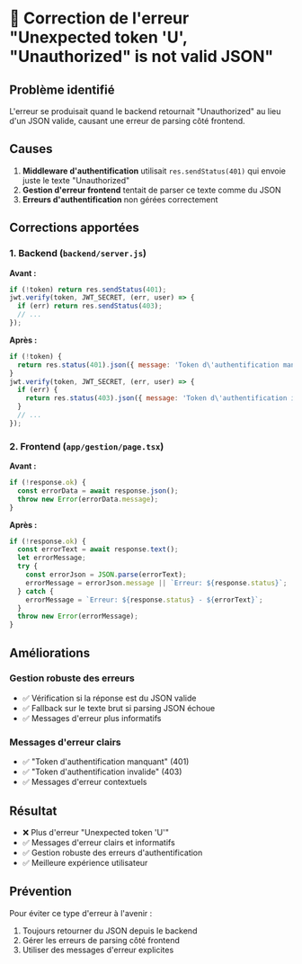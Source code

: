 # 🔧 Correction de l'erreur "Unexpected token 'U', "Unauthorized" is not valid JSON"

## Problème identifié

L'erreur se produisait quand le backend retournait "Unauthorized" au lieu d'un JSON valide, causant une erreur de parsing côté frontend.

## Causes

1. **Middleware d'authentification** utilisait `res.sendStatus(401)` qui envoie juste le texte "Unauthorized"
2. **Gestion d'erreur frontend** tentait de parser ce texte comme du JSON
3. **Erreurs d'authentification** non gérées correctement

## Corrections apportées

### 1. Backend (`backend/server.js`)

**Avant :**
```javascript
if (!token) return res.sendStatus(401);
jwt.verify(token, JWT_SECRET, (err, user) => {
  if (err) return res.sendStatus(403);
  // ...
});
```

**Après :**
```javascript
if (!token) {
  return res.status(401).json({ message: 'Token d\'authentification manquant' });
}
jwt.verify(token, JWT_SECRET, (err, user) => {
  if (err) {
    return res.status(403).json({ message: 'Token d\'authentification invalide' });
  }
  // ...
});
```

### 2. Frontend (`app/gestion/page.tsx`)

**Avant :**
```javascript
if (!response.ok) {
  const errorData = await response.json();
  throw new Error(errorData.message);
}
```

**Après :**
```javascript
if (!response.ok) {
  const errorText = await response.text();
  let errorMessage;
  try {
    const errorJson = JSON.parse(errorText);
    errorMessage = errorJson.message || `Erreur: ${response.status}`;
  } catch {
    errorMessage = `Erreur: ${response.status} - ${errorText}`;
  }
  throw new Error(errorMessage);
}
```

## Améliorations

### Gestion robuste des erreurs
- ✅ Vérification si la réponse est du JSON valide
- ✅ Fallback sur le texte brut si parsing JSON échoue
- ✅ Messages d'erreur plus informatifs

### Messages d'erreur clairs
- ✅ "Token d'authentification manquant" (401)
- ✅ "Token d'authentification invalide" (403)
- ✅ Messages d'erreur contextuels

## Résultat

- ❌ Plus d'erreur "Unexpected token 'U'"
- ✅ Messages d'erreur clairs et informatifs
- ✅ Gestion robuste des erreurs d'authentification
- ✅ Meilleure expérience utilisateur

## Prévention

Pour éviter ce type d'erreur à l'avenir :
1. Toujours retourner du JSON depuis le backend
2. Gérer les erreurs de parsing côté frontend
3. Utiliser des messages d'erreur explicites 